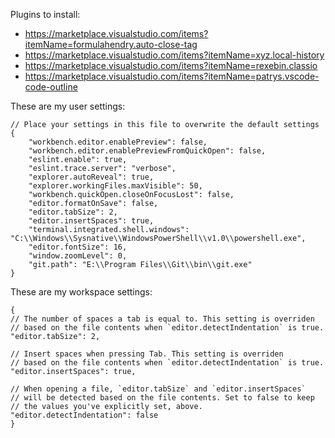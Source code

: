 Plugins to install:

- https://marketplace.visualstudio.com/items?itemName=formulahendry.auto-close-tag
- https://marketplace.visualstudio.com/items?itemName=xyz.local-history
- https://marketplace.visualstudio.com/items?itemName=rexebin.classio
- https://marketplace.visualstudio.com/items?itemName=patrys.vscode-code-outline

These are my user settings:
```
// Place your settings in this file to overwrite the default settings
{
    "workbench.editor.enablePreview": false,
    "workbench.editor.enablePreviewFromQuickOpen": false,
    "eslint.enable": true,
    "eslint.trace.server": "verbose",
    "explorer.autoReveal": true,
    "explorer.workingFiles.maxVisible": 50,
    "workbench.quickOpen.closeOnFocusLost": false,
    "editor.formatOnSave": false,
    "editor.tabSize": 2,
    "editor.insertSpaces": true,
    "terminal.integrated.shell.windows": "C:\\Windows\\Sysnative\\WindowsPowerShell\\v1.0\\powershell.exe",
    "editor.fontSize": 16,
    "window.zoomLevel": 0,
    "git.path": "E:\\Program Files\\Git\\bin\\git.exe"
}
```

These are my workspace settings:
```
{
// The number of spaces a tab is equal to. This setting is overriden
// based on the file contents when `editor.detectIndentation` is true.
"editor.tabSize": 2,

// Insert spaces when pressing Tab. This setting is overriden
// based on the file contents when `editor.detectIndentation` is true.
"editor.insertSpaces": true,

// When opening a file, `editor.tabSize` and `editor.insertSpaces`
// will be detected based on the file contents. Set to false to keep
// the values you've explicitly set, above.
"editor.detectIndentation": false
}
```